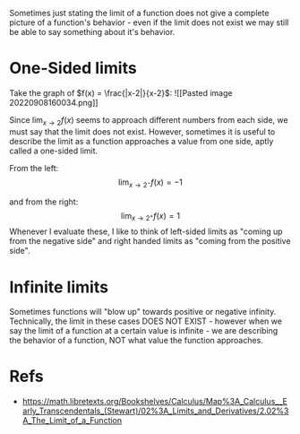 Sometimes just stating the limit of a function does not give a complete picture of a function's behavior - even if the limit does not exist we may still be able to say something about it's behavior. 

# One-Sided limits

Take the graph of $f(x) = \frac{|x-2|}{x-2}$:
![[Pasted image 20220908160034.png]]

Since $\lim_{x\to2} f(x)$ seems to approach different numbers from each side, we must say that the limit does not exist. However, sometimes it is useful to describe the limit as a function approaches a value from one side, aptly called a one-sided limit.

From the left:
$$
\lim_{x\to2^-} f(x) = -1
$$

and from the right:
$$
\lim_{x\to2^+} f(x) = 1
$$
Whenever I evaluate these, I like to think of left-sided limits as "coming up from the negative side" and right handed limits as "coming from the positive side".

# Infinite limits
Sometimes functions will "blow up" towards positive or negative infinity. Technically, the limit in these cases DOES NOT EXIST - however when we say the limit of a function at a certain value is infinite - we are describing the behavior of a function, NOT what value the function approaches. 

# Refs
- https://math.libretexts.org/Bookshelves/Calculus/Map%3A_Calculus__Early_Transcendentals_(Stewart)/02%3A_Limits_and_Derivatives/2.02%3A_The_Limit_of_a_Function